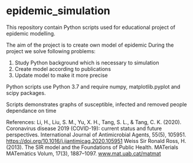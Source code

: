 # epidemic_simulation
This repository contain Python scripts used for educational project of epidemic modelling.

The aim of the project is to create own model of epidemic
During the project we solve following problems:
1) Study Python background which is necessary to simulation
2) Create model according to publications
3) Update model to make it more precise

Python scripts use Python 3.7 and require numpy, matplotlib.pyplot and scipy packages.

Scripts demonstrates graphs of susceptible, infected and removed people dependance on time

References:
Li, H., Liu, S. M., Yu, X. H., Tang, S. L., & Tang, C. K. (2020). Coronavirus disease 2019 (COVID-19): current status and future perspectives. International Journal of Antimicrobial Agents, 55(5), 105951. https://doi.org/10.1016/j.ijantimicag.2020.105951
Weiss Sir Ronald Ross, H. (2013). The SIR model and the Foundations of Public Health. MATerials MATemàtics Volum, 17(3), 1887–1097. www.mat.uab.cat/matmat
